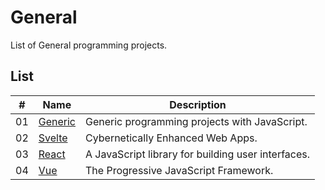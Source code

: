# General

List of General programming projects.

## List

|  #  | Name                                  | Description                                                                                   |
| ----| --------------------------------------| ----------------------------------------------------------------------------------------------|
|  01 | [Generic](./generic/README.md)        | Generic programming projects with JavaScript.                                                 |
|  02 | [Svelte](./svelte/README.md)          | Cybernetically Enhanced Web Apps.                                                             |
|  03 | [React](./react/README.md)            | A JavaScript library for building user interfaces.                                            |
|  04 | [Vue](./vue/README.md)                | The Progressive JavaScript Framework.                                                         |
